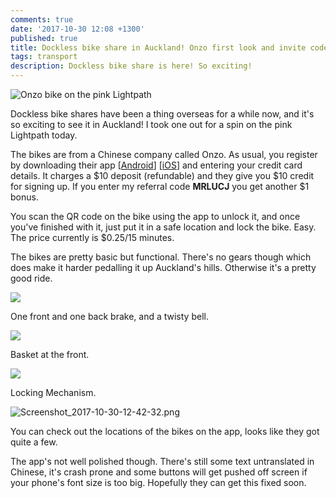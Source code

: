 ```yaml
---
comments: true
date: '2017-10-30 12:08 +1300'
published: true
title: Dockless bike share in Auckland! Onzo first look and invite code.
tags: transport
description: Dockless bike share is here! So exciting!
---
```

![Onzo bike on the pink Lightpath]({{site.baseurl}}/images/IMG_20171030_111919.jpg)

Dockless bike shares have been a thing overseas for a while now, and it's so exciting to see it in Auckland! I took one out for a spin on the pink Lightpath today.

The bikes are from a Chinese company called Onzo. As usual, you register by downloading their app [[Android](Android)] [[iOS](https://itunes.apple.com/nz/app/onzo/id1291209476?mt=8)] and entering your credit card details. It charges a $10 deposit (refundable) and they give you $10 credit for signing up. If you enter my referral code **MRLUCJ** you get another $1 bonus.

You scan the QR code on the bike using the app to unlock it, and once you've finished with it, just put it in a safe location and lock the bike. Easy. The price currently is $0.25/15 minutes.

The bikes are pretty basic but functional. There's no gears though which does make it harder pedalling it up Auckland's hills. Otherwise it's a pretty good ride.

![]({{site.baseurl}}/images/IMG_20171030_111938.jpg)

One front and one back brake, and a twisty bell.

![]({{site.baseurl}}/images/IMG_20171030_111942.jpg)

Basket at the front.

![]({{site.baseurl}}/images/IMG_20171030_111932.jpg)

Locking Mechanism. 

![Screenshot_2017-10-30-12-42-32.png]({{site.baseurl}}/images/Screenshot_2017-10-30-12-42-32.png)

You can check out the locations of the bikes on the app, looks like they got quite a few.

The app's not well polished though. There's still some text untranslated in Chinese, it's crash prone and some buttons will get pushed off screen if your phone's font size is too big. Hopefully they can get this fixed soon.

